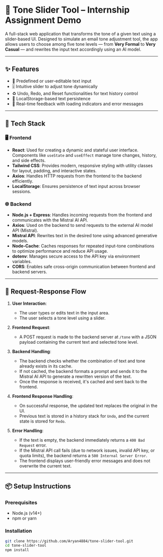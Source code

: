 # 🎯 Tone Slider Tool – Internship Assignment Demo

A full-stack web application that transforms the tone of a given text using a slider-based UI. Designed to simulate an email tone adjustment tool, the app allows users to choose among five tone levels — from **Very Formal** to **Very Casual** — and rewrites the input text accordingly using an AI model.

---

## ✨ Features

- 📝 Predefined or user-editable text input
- 🎚️ Intuitive slider to adjust tone dynamically
- ♻️ Undo, Redo, and Reset functionalities for text history control
- 💾 LocalStorage-based text persistence
- 🔄 Real-time feedback with loading indicators and error messages

---

## 🧰 Tech Stack

### 🖥️ Frontend

- **React**: Used for creating a dynamic and stateful user interface. Components like `useState` and `useEffect` manage tone changes, history, and side effects.
- **Tailwind CSS**: Provides modern, responsive styling with utility classes for layout, padding, and interactive states.
- **Axios**: Handles HTTP requests from the frontend to the backend efficiently.
- **LocalStorage**: Ensures persistence of text input across browser sessions.

### 🌐 Backend

- **Node.js + Express**: Handles incoming requests from the frontend and communicates with the Mistral AI API.
- **Axios**: Used on the backend to send requests to the external AI model API (Mistral).
- **Mistral API**: Rewrites text in the desired tone using advanced generative models.
- **Node-Cache**: Caches responses for repeated input-tone combinations to optimize performance and reduce API usage.
- **dotenv**: Manages secure access to the API key via environment variables.
- **CORS**: Enables safe cross-origin communication between frontend and backend servers.

---

## 🔁 Request-Response Flow

1. **User Interaction**:
   - The user types or edits text in the input area.
   - The user selects a tone level using a slider.

2. **Frontend Request**:
   - A POST request is made to the backend server at `/tone` with a JSON payload containing the current text and selected tone level.

3. **Backend Handling**:
   - The backend checks whether the combination of text and tone already exists in its cache.
   - If not cached, the backend formats a prompt and sends it to the Mistral AI API to generate a rewritten version of the text.
   - Once the response is received, it's cached and sent back to the frontend.

4. **Frontend Response Handling**:
   - On successful response, the updated text replaces the original in the UI.
   - Previous text is stored in a history stack for `Undo`, and the current state is stored for `Redo`.

5. **Error Handling**:
   - If the text is empty, the backend immediately returns a `400 Bad Request` error.
   - If the Mistral API call fails (due to network issues, invalid API key, or quota limits), the backend returns a `500 Internal Server Error`.
   - The frontend displays user-friendly error messages and does not overwrite the current text.

---

## 📦 Setup Instructions

### Prerequisites

- Node.js (v14+)
- npm or yarn

### Installation

```bash
git clone https://github.com/Aryan4884/tone-slider-tool.git
cd tone-slider-tool
npm install
